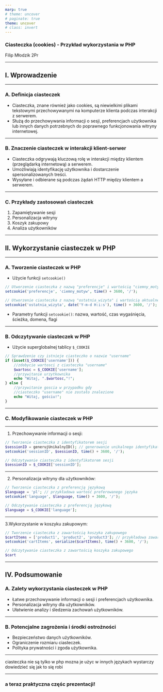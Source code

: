 ```yaml
---
marp: true
# theme: uncover
# paginate: true
theme: uncover
# class: invert
---
```


### Ciasteczka (cookies) - Przykład wykorzystania w PHP

Filip Młodzik 2Pr

---

## I. Wprowadzenie

---

### A. Definicja ciasteczek

- Ciasteczka, znane również jako cookies, są niewielkimi plikami tekstowymi przechowywanymi na komputerze klienta podczas interakcji z serwerem.
- Służą do przechowywania informacji o sesji, preferencjach użytkownika lub innych danych potrzebnych do poprawnego funkcjonowania witryny internetowej.

---

### B. Znaczenie ciasteczek w interakcji klient-serwer

- Ciasteczka odgrywają kluczową rolę w interakcji między klientem (przeglądarką internetową) a serwerem.
- Umożliwiają identyfikację użytkownika i dostarczenie spersonalizowanych treści.
- Wysyłane i odbierane są podczas żądań HTTP między klientem a serwerem.

---
### C. Przykłady zastosowań ciasteczek

1. Zapamiętywanie sesji
2. Personalizacja witryny
3. Koszyk zakupowy
4. Analiza użytkowników

---

## II. Wykorzystanie ciasteczek w PHP
---
### A. Tworzenie ciasteczek w PHP

- Użycie funkcji `setcookie()`
```php
// Utworzenie ciasteczka z nazwą "preferencje" i wartością "ciemny_motyw"
setcookie('preferencje', 'ciemny_motyw', time() + 3600, '/');

// Utworzenie ciasteczka z nazwą "ostatnia_wizyta" i wartością aktualnej daty i czasu
setcookie('ostatnia_wizyta', date('Y-m-d H:i:s'), time() + 3600, '/');
```
- Parametry funkcji `setcookie()`: nazwa, wartość, czas wygaśnięcia, ścieżka, domena, flagi
---
### B. Odczytywanie ciasteczek w PHP

- Użycie superglobalnej tablicy `$_COOKIE`

```php
// Sprawdzenie czy istnieje ciasteczko o nazwie "username"
if (isset($_COOKIE['username'])) {
    //zdobycie wartosci z ciasteczka "username"
    $wartosc = $_COOKIE['username'];
    //przywitanie urzytkownika
    echo "Witaj, ".$wartosc,"!";
} else {
    //przywitanie goscia w przypadku gdy
    //ciasteczko "username" nie zostało znalezione
    echo "Witaj, gościu!";
}


```



---
### C. Modyfikowanie ciasteczek w PHP

---

1. Przechowywanie informacji o sesji:
```php
// Tworzenie ciasteczka z identyfikatorem sesji
$sessionID = generujUnikalnyID(); // generowanie unikalnego identyfikatora sesji
setcookie('sessionID', $sessionID, time() + 3600, '/');

// Odczytywanie ciasteczka z identyfikatorem sesji
$sessionID = $_COOKIE['sessionID'];
```

---

2. Personalizacja witryny dla użytkowników:

```php
// Tworzenie ciasteczka z preferencją językową
$language = 'pl'; // przykładowa wartość preferowanego języka
setcookie('language', $language, time() + 3600, '/');

// Odczytywanie ciasteczka z preferencją językową
$language = $_COOKIE['language'];
```
---

3.Wykorzystanie w koszyku zakupowym:
```php
// Tworzenie ciasteczka z zawartością koszyka zakupowego
$cartItems = ['product1', 'product2', 'product3']; // przykładowa zawartość koszyka
setcookie('cartItems', serialize($cartItems), time() + 3600, '/');

// Odczytywanie ciasteczka z zawartością koszyka zakupowego
$cart

```

---

## IV. Podsumowanie

### A. Zalety wykorzystania ciasteczek w PHP

- Łatwe przechowywanie informacji o sesji i preferencjach użytkownika.
- Personalizacja witryny dla użytkowników.
- Ułatwienie analizy i śledzenia zachowań użytkowników.
---
### B. Potencjalne zagrożenia i środki ostrożności

- Bezpieczeństwo danych użytkowników.
- Ograniczenie rozmiaru ciasteczek.
- Polityka prywatności i zgoda użytkownika.

---

ciasteczka nie są tylko w php mozna je użyc w innych językach wystarczy dowiedzieć się jak to się robi

---

### a teraz praktyczna częśc prezentacji!